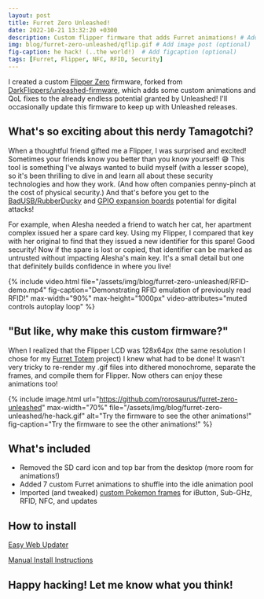 ```yaml
---
layout: post
title: Furret Zero Unleashed!
date: 2022-10-21 13:32:20 +0300
description: Custom flipper firmware that adds Furret animations! # Add post description (optional)
img: blog/furret-zero-unleashed/qflip.gif # Add image post (optional)
fig-caption: he hack! (..the world!)  # Add figcaption (optional)
tags: [Furret, Flipper, NFC, RFID, Security]
---
```


I created a custom [Flipper Zero](https://flipperzero.one/) firmware, forked from [DarkFlippers/unleashed-firmware](https://github.com/DarkFlippers/unleashed-firmware), which adds some custom animations and QoL fixes to the already endless potential granted by Unleashed! I'll occasionally update this firmware to keep up with Unleashed releases.

## What's so exciting about this nerdy Tamagotchi?

When a thoughtful friend gifted me a Flipper, I was surprised and excited! Sometimes your friends know you better than you know yourself! 😅 This tool is something I've always wanted to build myself (with a lesser scope), so it's been thrilling to dive in and learn all about these security technologies and how they work. (And how often companies penny-pinch at the cost of physical security.) And that's before you get to the [BadUSB/RubberDucky](https://docs.flipperzero.one/bad-usb) and [GPIO expansion boards](https://docs.flipperzero.one/gpio-and-modules) potential for digital attacks!

For example, when Alesha needed a friend to watch her cat, her apartment complex issued her a spare card key. Using my Flipper, I compared that key with her original to find that they issued a new identifier for this spare! Good security! Now if the spare is lost or copied, that identifier can be marked as untrusted without impacting Alesha's main key. It's a small detail but one that definitely builds confidence in where you live!

{% include video.html 
    file="/assets/img/blog/furret-zero-unleashed/RFID-demo.mp4"
    fig-caption="Demonstrating RFID emulation of previously read RFID!"
    max-width="90%"
    max-height="1000px"
    video-attributes="muted controls autoplay loop"
%}

## "But like, why make this custom firmware?"

When I realized that the Flipper LCD was 128x64px (the same resolution I chose for my [Furret Totem](https://github.com/rorosaurus/FurretTotem) project) I knew what had to be done! It wasn't very tricky to re-render my .gif files into dithered monochrome, separate the frames, and compile them for Flipper. Now others can enjoy these animations too!

{% include image.html 
    url="https://github.com/rorosaurus/furret-zero-unleashed"
    max-width="70%"
    file="/assets/img/blog/furret-zero-unleashed/he-hack.gif"
    alt="Try the firmware to see the other animations!"
    fig-caption="Try the firmware to see the other animations!"
%}

## What's included

* Removed the SD card icon and top bar from the desktop (more room for animations!)
* Added 7 custom Furret animations to shuffle into the idle animation pool
* Imported (and tweaked) [custom Pokemon frames](https://github.com/rorosaurus/furret-zero-unleashed/commit/a29b4cecd711cc64992431160c28a52aca07e448) for iButton, Sub-GHz, RFID, NFC, and updates

## How to install

[Easy Web Updater](https://lab.flipper.net/?url=https://roryhay.es/assets/files/furret-zero-unleashed/furret-zero-unleashed-023.tgz&channel=release-cfw&version=furret-unleashed-023)

[Manual Install Instructions](https://github.com/rorosaurus/furret-zero-unleashed/blob/dev/documentation/HowToInstall.md)

## Happy hacking! Let me know what you think!